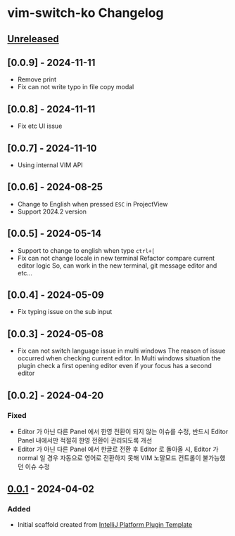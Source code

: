 <!-- Keep a Changelog guide -> https://keepachangelog.com -->

# vim-switch-ko Changelog

## [Unreleased]

## [0.0.9] - 2024-11-11
- Remove print
- Fix can not write typo in file copy modal

## [0.0.8] - 2024-11-11
- Fix etc UI issue

## [0.0.7] - 2024-11-10
- Using internal VIM API

## [0.0.6] - 2024-08-25

- Change to English when pressed `ESC` in ProjectView
- Support 2024.2 version

## [0.0.5] - 2024-05-14

- Support to change to english when type `ctrl+[`
- Fix can not change locale in new terminal
Refactor compare current editor logic So, can work in the new terminal, git message editor and etc...

## [0.0.4] - 2024-05-09

- Fix typing issue on the sub input

## [0.0.3] - 2024-05-08

- Fix can not switch language issue in multi windows
The reason of issue occurred when checking current editor. In Multi windows situation the plugin check a first opening editor even if your focus has a second editor

## [0.0.2] - 2024-04-20

### Fixed

- Editor 가 아닌 다른 Panel 에서 한영 전환이 되지 않는 이슈를 수정, 반드시 Editor Panel 내에서만 적절히 한영 전환이 관리되도록 개선
- Editor 가 아닌 다른 Panel 에서 한글로 전환 후 Editor 로 돌아올 시, Editor 가 normal 일 경우 자동으로 영어로 전환하지 못해 VIM 노말모드 컨트롤이 불가능했던 이슈 수정

## [0.0.1] - 2024-04-02

### Added

- Initial scaffold created from [IntelliJ Platform Plugin Template](https://github.com/JetBrains/intellij-platform-plugin-template)

[Unreleased]: https://github.com/owjs3901/vim-switch-ko/compare/v0.0.1...HEAD
[0.0.1]: https://github.com/owjs3901/vim-switch-ko/commits/v0.0.1
